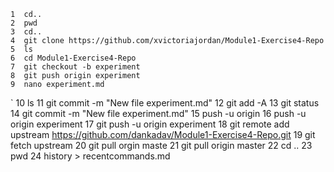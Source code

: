     1  cd..
    2  pwd
    3  cd..
    4  git clone https://github.com/xvictoriajordan/Module1-Exercise4-Repo
    5  ls
    6  cd Module1-Exercise4-Repo
    7  git checkout -b experiment
    8  git push origin experiment
    9  nano experiment.md
  ` 10  ls
   11  git commit -m "New file experiment.md"
   12  git add -A
   13  git status
   14  git commit -m "New file experiment.md"
   15  push -u origin
   16  push -u origin experiment
   17  git push -u origin experiment
   18  git remote add upstream https://github.com/dankadav/Module1-Exercise4-Repo.git
   19  git fetch upstream
   20  git pull orgin maste
   21  git pull origin master
   22  cd ..
   23  pwd
   24  history > recentcommands.md
